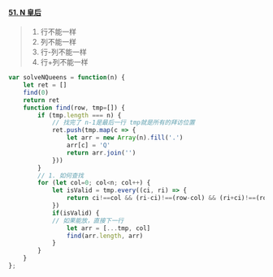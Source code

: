 #### [51. N 皇后](https://leetcode-cn.com/problems/n-queens/)

>1. 行不能一样
>2. 列不能一样
>3. 行-列不能一样
>4. 行+列不能一样

```js
var solveNQueens = function(n) {
	let ret = []
	find(0)
	return ret
	function find(row, tmp=[]) {
		if (tmp.length === n) {
			// 找完了 n-1是最后一行 tmp就是所有的拜访位置
			ret.push(tmp.map(c => {
				let arr = new Array(n).fill('.')
				arr[c] = 'Q'
                return arr.join('')
			}))
		} 
		// 1. 如何查找
		for (let col=0; col<n; col++) {
			let isValid = tmp.every((ci, ri) => {
				return ci!==col && (ri-ci)!==(row-col) && (ri+ci)!==(row+col)
			})
			if(isValid) {
			// 如果能放，直接下一行
                let arr = [...tmp, col]
			    find(arr.length, arr)
			}
		}
	}
};
```

